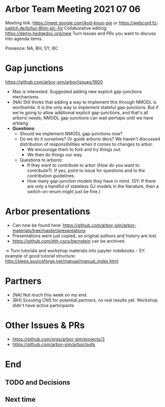 Arbor Team Meeting 2021 07 06
=============================

Meeting link: https://meet.google.com/kod-knuo-pie or https://webconf.fz-juelich.de/b/hui-8hm-slc-1ni
Collaborative editing: https://demo.hedgedoc.org/new
Turn Issues and PRs you want to discuss into agenda items.

Presence: NA, BH, SY, BC

Gap junctions
=============

https://github.com/arbor-sim/arbor/issues/1600

- Max is interested. Suggested adding new explicit gap-junctions mechanisms.
- [NA] Still thinks that adding a way to implement this through NMODL is worthwhile. It is the only way to implement stateful gap-junctions. But if we're going to allow additional explicit gap-junctions, and that's all arborio needs, NMODL gap-junctions can wait perhaps until we have arblang.
- **Questions**:
    - Should we implement NMODL gap-junctions now?
    - Do we do it ourselves? Or guide arborio devs? We haven't discussed distribution of responsibilities when it comes to changes to arbor.
        - We encourage them to fork and try things out.
        - We then do things our way.
    - Questions to arborio:
        - If they want to contribute to arbor (How do you want to contribute?). If yes, point to issue for questions and to the contribution guidelines.
        - How many gap-junction models they have in mind. (SY: If there are only a handful of stateless GJ models in the literature, then a switch-on-enum might just be fine.)


Arbor presentations
===================

- Can now be found here: https://github.com/arbor-sim/arbor-materials/tree/master/presentations
- Presentations were just copied, so original authors and history are lost.
- https://github.com/eth-cscs/bernstein can be archived.

-> Turn tutorials and workshop materials into jupyter notebooks
    - SY: example of good tutorial structure: http://steps.sourceforge.net/manual/manual_index.html

Partners
========

* [NA] Not much this week on my end.
* [BH] Scouting CNS for potential partners, no real results yet. Workshop didn't have active participants

Other Issues & PRs
==================

* https://github.com/orgs/arbor-sim/projects/3
* https://github.com/arbor-sim/arbor/pulls

End
===

TODO and Decisions
------------------

Next time
---------


